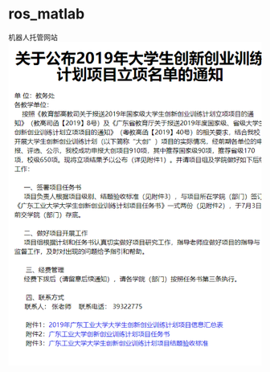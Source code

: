 # ros_matlab
机器人托管网站  
![图片加载失败](https://github.com/tanzhiqiang89/ros_matlab/blob/master/Snipaste_2019-07-01_13-30-41.png)